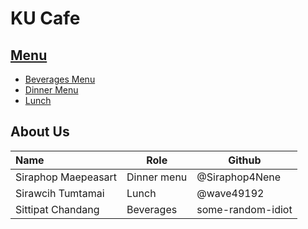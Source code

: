 # KU Cafe

## [Menu](Menu.md)    
- [Beverages Menu](Menu.md#Beverages)
- [Dinner Menu](Menu.md#Dinner)  
- [Lunch](Menu.md#Lunch)

## About Us

| Name      | Role      | Github          |
|:----------|-----------|-----------------|
| Siraphop Maepeasart | Dinner menu | @Siraphop4Nene |
| Sirawcih Tumtamai | Lunch | @wave49192 |
| Sittipat Chandang | Beverages | some-random-idiot |
